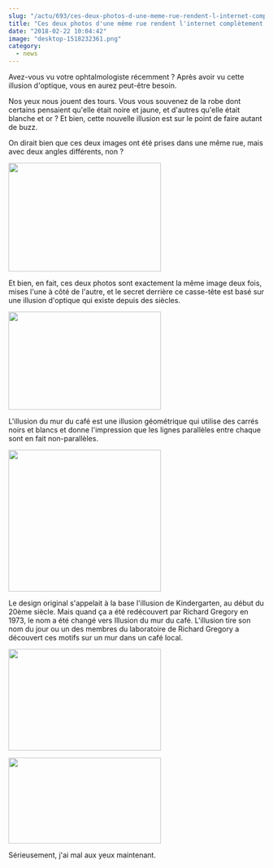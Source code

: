 ```yaml
--- 
slug: "/actu/693/ces-deux-photos-d-une-meme-rue-rendent-l-internet-completement-fou"
title: "Ces deux photos d'une même rue rendent l'internet complètement fou"
date: "2018-02-22 10:04:42"
image: "desktop-1518232361.png"
category:
  - news
---
```

<p>Avez-vous vu votre ophtalmologiste récemment ? Après avoir vu cette illusion d'optique, vous en aurez peut-être besoin.</p>

<p>Nos yeux nous jouent des tours. Vous vous souvenez de la robe dont certains pensaient qu'elle était noire et jaune, et d'autres qu'elle était blanche et or ? Et bien, cette nouvelle illusion est sur le point de faire autant de buzz.</p>

<p>On dirait bien que ces deux images ont été prises dans une même rue, mais avec deux angles différents, non ?</p>

<p><img alt="" src="http://img.viralnova.com/000/508/516/desktop-1518232361.png" style="height:214px; width:300px" /></p>

<p>Et bien, en fait, ces deux photos sont exactement la même image deux fois, mises l'une à côté de l'autre, et le secret derrière ce casse-tête est basé sur une illusion d'optique qui existe depuis des siècles.</p>

<p><img alt="" src="http://img.viralnova.com/000/508/517/desktop-1518232538.png" style="height:193px; width:300px" /></p>

<p>L'illusion du mur du café est une illusion géométrique qui utilise des carrés noirs et blancs et donne l'impression que les lignes parallèles entre chaque sont en fait non-parallèles.</p>

<p><img alt="" src="http://img.viralnova.com/000/508/518/desktop-1518232640.png" style="height:279px; width:300px" /></p>

<p>Le design original s'appelait à la base l'illusion de Kindergarten, au début du 20ème siècle. Mais quand ça a été redécouvert par Richard Gregory en 1973, le nom a été changé vers Illusion du mur du café. L'illusion tire son nom du jour ou un des membres du laboratoire de Richard Gregory a découvert ces motifs sur un mur dans un café local.</p>

<p><img alt="" src="http://media.galaxant.com/000/508/519/desktop-1518232728.png" style="height:200px; width:300px" /></p>

<p><img alt="" src="http://media.galaxant.com/000/508/521/desktop-1518232997.png" style="height:169px; width:300px" /></p>

<p>Sérieusement, j'ai mal aux yeux maintenant.</p>